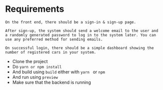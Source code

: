 # Requirements
```
On the front end, there should be a sign-in & sign-up page.

After sign-up, the system should send a welcome email to the user and a randomly generated password to log in to the system later. You can use any preferred method for sending emails.

On successful login, there should be a simple dashboard showing the number of registered cars in your system.
```
- Clone the project 
- Do `yarn or npm install`
- And build using `build` either with `yarn ` or `npm`
- And run using `preview`
- Make sure that the backend is running